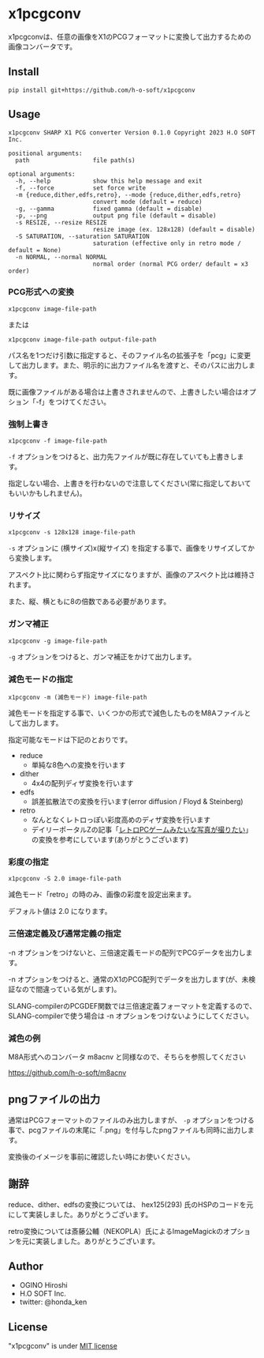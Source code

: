 # x1pcgconv

x1pcgconvは、任意の画像をX1のPCGフォーマットに変換して出力するための画像コンバータです。

## Install

```
pip install git+https://github.com/h-o-soft/x1pcgconv
```

## Usage

```
x1pcgconv SHARP X1 PCG converter Version 0.1.0 Copyright 2023 H.O SOFT Inc.

positional arguments:
  path                  file path(s)

optional arguments:
  -h, --help            show this help message and exit
  -f, --force           set force write
  -m {reduce,dither,edfs,retro}, --mode {reduce,dither,edfs,retro}
                        convert mode (default = reduce)
  -g, --gamma           fixed gamma (default = disable)
  -p, --png             output png file (default = disable)
  -s RESIZE, --resize RESIZE
                        resize image (ex. 128x128) (default = disable)
  -S SATURATION, --saturation SATURATION
                        saturation (effective only in retro mode / default = None)
  -n NORMAL, --normal NORMAL
                        normal order (normal PCG order/ default = x3 order)
```

### PCG形式への変換

```
x1pcgconv image-file-path
```

または

```
x1pcgconv image-file-path output-file-path
```

パス名を1つだけ引数に指定すると、そのファイル名の拡張子を「pcg」に変更して出力します。また、明示的に出力ファイル名を渡すと、そのパスに出力します。

既に画像ファイルがある場合は上書きされませんので、上書きしたい場合はオプション「-f」をつけてください。

### 強制上書き

```
x1pcgconv -f image-file-path
```

`-f` オプションをつけると、出力先ファイルが既に存在していても上書きします。

指定しない場合、上書きを行わないので注意してください(常に指定しておいてもいいかもしれません)。

### リサイズ

```
x1pcgconv -s 128x128 image-file-path
```

`-s` オプションに (横サイズ)x(縦サイズ) を指定する事で、画像をリサイズしてから変換します。

アスペクト比に関わらず指定サイズになりますが、画像のアスペクト比は維持されます。

また、縦、横ともに8の倍数である必要があります。

### ガンマ補正

```
x1pcgconv -g image-file-path
```

`-g` オプションをつけると、ガンマ補正をかけて出力します。

### 減色モードの指定

```
x1pcgconv -m (減色モード) image-file-path
```

減色モードを指定する事で、いくつかの形式で減色したものをM8Aファイルとして出力します。

指定可能なモードは下記のとおりです。

* reduce
  * 単純な8色への変換を行います
* dither
  * 4x4の配列ディザ変換を行います
* edfs
  * 誤差拡散法での変換を行います(error diffusion / Floyd & Steinberg)
* retro
  * なんとなくレトロっぽい彩度高めのディザ変換を行います
  * デイリーポータルZの記事「[レトロPCゲームみたいな写真が撮りたい](https://dailyportalz.jp/kiji/retro_PC_game-mitaina-shashin)」の変換を参考にしています(ありがとうございます)

### 彩度の指定

```
x1pcgconv -S 2.0 image-file-path
```

減色モード「retro」の時のみ、画像の彩度を設定出来ます。

デフォルト値は 2.0 になります。

### 三倍速定義及び通常定義の指定

-n オプションをつけないと、三倍速定義モードの配列でPCGデータを出力します。

-n オプションをつけると、通常のX1のPCG配列でデータを出力します(が、未検証なので間違っている気がします)。

SLANG-compilerのPCGDEF関数では三倍速定義フォーマットを定義するので、SLANG-compilerで使う場合は -n オプションをつけないようにしてください。

### 減色の例
M8A形式へのコンバータ m8acnv と同様なので、そちらを参照してください

https://github.com/h-o-soft/m8acnv

## pngファイルの出力

通常はPCGフォーマットのファイルのみ出力しますが、 `-p` オプションをつける事で、pcgファイルの末尾に「.png」を付与したpngファイルも同時に出力します。

変換後のイメージを事前に確認したい時にお使いください。

## 謝辞

reduce、dither、edfsの変換については、 hex125(293) 氏のHSPのコードを元にして実装しました。ありがとうございます。

retro変換については斎藤公輔（NEKOPLA）氏によるImageMagickのオプションを元に実装しました。ありがとうございます。

## Author
* OGINO Hiroshi
* H.O SOFT Inc.
* twitter: @honda_ken

## License
"x1pcgconv" is under [MIT license](LICENSE)


